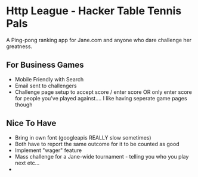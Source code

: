 Http League - Hacker Table Tennis Pals
=======================
A Ping-pong ranking app for Jane.com and anyone who dare challenge her greatness.



For Business Games
-----------------
- Mobile Friendly with Search
- Email sent to challengers
- Challenge page setup to accept score / enter score OR only enter score for people you've played against.... I like having seperate game pages though




Nice To Have
-----------------
- Bring in own font (googleapis REALLY slow sometimes)
- Both have to report the same outcome for it to be counted as good
- Implement "wager" feature
- Mass challenge for a Jane-wide tournament - telling you who you play next etc...
- 
